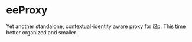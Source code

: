 # eeProxy
Yet another standalone, contextual-identity aware proxy for i2p. This time
better organized and smaller.
